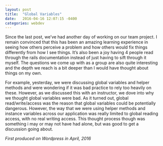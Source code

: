 ```yaml
---
layout: post
title:  "Global Variables"
date:   2016-04-16 12:07:15 -0400
categories: webdev
---
```

  <div id = 'summary' class='col-md-12' >
  Since the last post, we’ve had another day of working on our team project. I remain convinced that this has been an amazing learning experience in seeing how others perceive a problem and how others would fix things differently from how I see things. It’s also been a joy having 4 people read through the rails documentation instead of just having to sift through it myself. The questions we come up with as a group are also quite interesting and the depth we reach is a bit deeper than I would have thought about things on my own.

  For example, yesterday, we were discussing global variables and helper methods and were wondering if it was bad practice to rely too heavily on these. However, as we discussed this with an instructor, we dove into why we thought global variables were bad. As it turned out, global read/write/access was the reason that global variables could be potentially dangerous. However, the way that we were using helper methods and instance variables across our application was really limited to global reading access, with no real writing access. This thought process though was something i may or may not have had alone, but was good to get a discussion going about.


<p><em> First produced on Wordpress in April, 2016 </em></p>
</div>
